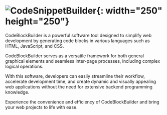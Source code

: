 
# ![CodeSnippetBuilder](https://github.com/Mc0Shell/CodeSnippetBuilder/assets/55066055/d216011c-32d0-4fa5-861e-281d030728c1){: width="250" height="250"}

CodeBlockBuilder is a powerful software tool designed to simplify web development by generating code blocks in various languages such as HTML, JavaScript, and CSS.


CodeBlockBuilder serves as a versatile framework for both general graphical elements and seamless inter-page processes, including complex logical operations.

With this software, developers can easily streamline their workflow, accelerate development time, and create dynamic and visually appealing web applications without the need for extensive backend programming knowledge. 

Experience the convenience and efficiency of CodeBlockBuilder and bring your web projects to life with ease.
